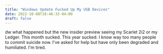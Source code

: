 ```yaml
---
title: "Windows Update Fucked Up My USB Devices"
date: 2022-10-08T18:46:33-04:00
draft: false
---
```


dw what happened but the new insider preview seeing my Scarlet 2i2 or my Ledger. This month sucked. This year sucked. I know way too many people to commit suicide now. I've asked for help but have only been degraded and humiliated. I'm tired.
